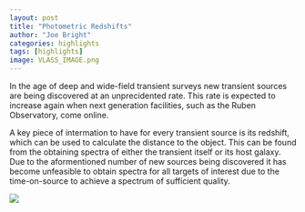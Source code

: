 ```yaml
---
layout: post
title: "Photometric Redshifts"
author: "Joe Bright"
categories: highlights
tags: [highlights]
image: VLASS_IMAGE.png
---
```


In the age of deep and wide-field transient surveys new transient sources are being discovered at an unprecidented rate. This rate is expected to increase again when next generation facilities, such as the Ruben Observatory, come online.

A key piece of intermation to have for every transient source is its redshift, which can be used to calculate the distance to the object. This can be found from the obtaining spectra of either the transient itself or its host galaxy. Due to the aformentioned number of new sources being discovered it has become unfeasible to obtain spectra for all targets of interest due to the time-on-source to achieve a spectrum of sufficient quality.

![](training_set.png)
